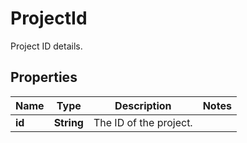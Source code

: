 

# ProjectId

Project ID details.

## Properties

| Name | Type | Description | Notes |
|------------ | ------------- | ------------- | -------------|
|**id** | **String** | The ID of the project. |  |



